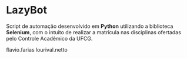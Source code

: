 # LazyBot

Script de automação desenvolvido em **Python** utilizando a biblioteca **Selenium**, com o intuito de realizar a matrícula nas disciplinas ofertadas pelo Controle Acadêmico da UFCG.

flavio.farias
lourival.netto
